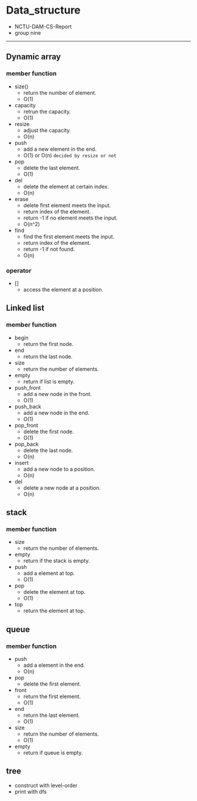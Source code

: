 # Data_structure
- NCTU-DAM-CS-Report
- group nine

---

## Dynamic array
### member function
- size()
    - return the number of element.
    - O(1)
- capacity
    - retrun the capacity.
    - O(1)
- resize
    - adjust the capacity.
    - O(n)
- push
    - add a new element in the end.
    - O(1) or O(n) `decided by resize or not`
- pop
    - delete the last element.
    - O(1)
- del
    - delete the element at certain index.
    - O(n)
- erase
    - delete first element meets the input.
    - return index of the element.
    - return -1 if no element meets the input.
    - O(n^2)
- find
    - find the first element meets the input.
    - return index of the element.
    - return -1 if not found.
    - O(n)

### operator

- []
    - access the element at a position.

## Linked list
### member function
- begin
    - return the first node.
- end
    - return the last node.
- size
    - return the number of elements.
- empty
    - return if list is empty.
- push_front
    - add a new node in the front.
    - O(1)
- push_back
    - add a new node in the end.
    - O(1)
- pop_front
    - delete the first node.
    - O(1)
- pop_back
    - delete the last node.
    - O(n)
- insert
    - add a new node to a position.
    - O(n)
- del
    - delete a new node at a position.
    - O(n)

## stack
### member function
- size
    - return the number of elements.
- empty
    - return if the stack is empty.
- push
    - add a element at top.
    - O(1)
- pop
    - delete the element at top.
    - O(1)
- top
    - return the element at top.

## queue
### member function
- push
    - add a element in the end.
    - O(n)
- pop
    - delete the first element.
- front
    - return the first element.
    - O(1)
- end
    - return the last element.
    - O(1)
- size
    - return the number of elements.
    - O(1)
- empty
    - return if queue is empty.

## tree
- construct with level-order
- print with dfs
